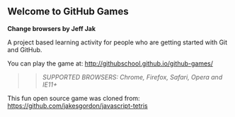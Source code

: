 ## Welcome to GitHub Games

**Change browsers by Jeff Jak**

A project based learning activity for people who are getting started with Git and GitHub.

You can play the game at: http://githubschool.github.io/github-games/

>> _*SUPPORTED BROWSERS*: Chrome, Firefox, Safari, Opera and IE11+_  

This fun open source game was cloned from: https://github.com/jakesgordon/javascript-tetris
